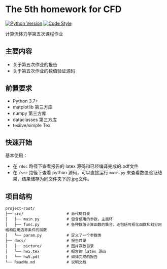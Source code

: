 # The 5th homework for CFD

[![Python Version](https://img.shields.io/badge/python-3.7%2B-blue)](https://www.python.org/)
[![Code Style](https://img.shields.io/badge/code%20style-black-000000.svg)](https://github.com/psf/black)

计算流体力学第五次课程作业

## 主要内容

- 关于第五次作业的报告
- 关于第五次作业的数值验证源码

## 前置要求

- Python 3.7+
- matplotlib  第三方库
- numpy 第三方库
- dataclasses 第三方库
- texlive/simple Tex

## 快速开始

基本使用：

- 在 `/doc` 路径下查看报告的 latex 源码和已经编译完成的.pdf文件
- 在 `/src` 路径下查看 python 源码，可以直接运行 `main.py`  来查看数值验证结果，结果储存为同文件夹下的.jpg文件。

## 项目结构

```plaintext
project-root/
├── src/                   # 源代码目录
│   ├── main.py            # 包含使用的参数，主循环
│   ├── func.py            # 各种数值计算函数的集合，还包括可视化函数和划分网格和应用边界条件的函数
│   └── param.py           # 定义了一个参数类
├── docs/                  # 报告目录
│   ├── picture/           # 图片存放目录
│   └── hw5.tex            # 报告的 latex 源码
|   └── hw5.pdf            # 编译完成的报告
└── ReadMe.md              # 说明文档
```